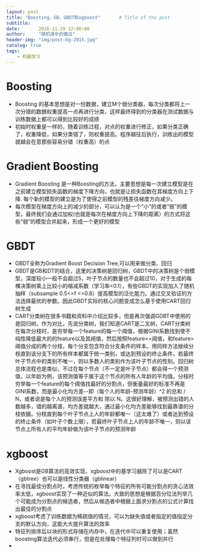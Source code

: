 ```yaml
---
layout: post
title: "Boosting、GB、GBDT和xgboost"       # Title of the post
subtitle:
date:       2016-11-29 12:00:00
author:     "随机漫步的傻瓜"
header-img: "img/post-bg-2015.jpg"
catalog: true
tags:
    - 机器学习
---
```

# Boosting
- Boosting 的基本思想是对一份数据，建立M个弱分类器，每次分类都将上一次分错的数据权重提高一点再进行分类，这样最终得到的分类器在测试数据与训练数据上都可以得到比较好的成绩
- 初始时权重是一样的，随着训练过程，对点的权重进行修正，如果分类正确了，权重降低，如果分类错了，则权重提高。程序越往后执行，训练出的模型就越会在意那些容易分错（权重高）的点

# Gradient Boosting
- Gradient Boosting 是一种Boosting的方法，主要思想是每一次建立模型是在之前建立模型损失函数的梯度下降方向，也就是让损失函数在其梯度方向上下降. 每个新的模型的建立是为了使得之前模型的残差往梯度方向减少。
- 每次模型在梯度方向上的减少的部分，可以认为是一个“小”的或者“弱”的模型，最终我们会通过加权(也就是每次在梯度方向上下降的距离）的方式将这些“弱”的模型合并起来，形成一个更好的模型

# GBDT
- GBDT全称为Gradient Boost Decision Tree,可以用来做分类、回归
- GBDT是GB和DT的结合，这里的决策树是回归树，GBDT中的决策树是个弱模型，深度较小一般不会超过5，叶子节点的数量也不会超过10，对于生成的每棵决策树乘上比较小的缩减系数（学习率<0.1），有些GBDT的实现加入了随机抽样（subsample 0.5<=f <=0.8）提高模型的泛化能力。通过交叉验证的方法选择最优的参数。因此GBDT实际的核心问题变成怎么基于使用CART回归树生成
- CART分类树在很多书籍和资料中介绍比较多，但是再次强调GDBT中使用的是回归树。作为对比，先说分类树，我们知道CART是二叉树，CART分类树在每次分枝时，是穷举每一个feature的每一个阈值，根据GINI系数找到使不纯性降低最大的的feature以及其阀值，然后按照feature<=阈值，和feature>阈值分成的两个分枝，每个分支包含符合分支条件的样本。用同样方法继续分枝直到该分支下的所有样本都属于统一类别，或达到预设的终止条件，若最终叶子节点中的类别不唯一，则以多数人的类别作为该叶子节点的性别。回归树总体流程也是类似，不过在每个节点（不一定是叶子节点）都会得一个预测值，以年龄为例，该预测值等于属于这个节点的所有人年龄的平均值。分枝时穷举每一个feature的每个阈值找最好的分割点，但衡量最好的标准不再是GINI系数，而是最小化均方差--即（每个人的年龄-预测年龄）^2 的总和 / N，或者说是每个人的预测误差平方和 除以 N。这很好理解，被预测出错的人数越多，错的越离谱，均方差就越大，通过最小化均方差能够找到最靠谱的分枝依据。分枝直到每个叶子节点上人的年龄都唯一（这太难了）或者达到预设的终止条件（如叶子个数上限），若最终叶子节点上人的年龄不唯一，则以该节点上所有人的平均年龄做为该叶子节点的预测年龄

# xgboost
- Xgboost是GB算法的高效实现，xgboost中的基学习器除了可以是CART（gbtree）也可以是线性分类器（gblinear）
- 在寻找最佳分割点时，考虑传统的枚举每个特征的所有可能分割点的贪心法效率太低，xgboost实现了一种近似的算法。大致的思想是根据百分位法列举几个可能成为分割点的候选者，然后从候选者中根据上面求分割点的公式计算找出最佳的分割点
- xgboost考虑了训练数据为稀疏值的情况，可以为缺失值或者指定的值指定分支的默认方向，这能大大提升算法的效率
- 特征列排序后以块的形式存储在内存中，在迭代中可以重复使用；虽然boosting算法迭代必须串行，但是在处理每个特征列时可以做到并行
-
